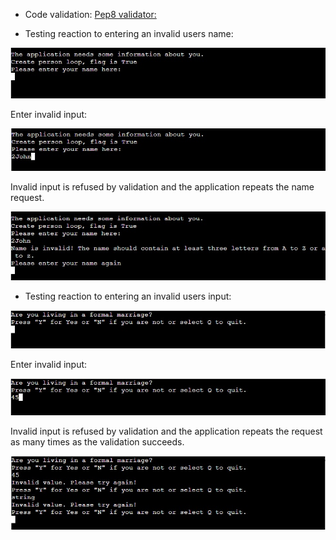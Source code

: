 * Code validation: [Pep8 validator:](http://pep8online.com/)

* Testing reaction to entering an invalid users name:

![Name_validation](documentation/testing/name_validation_error.jpg)

Enter invalid input:

![Name_validation](documentation/testing/name_validation_error2.jpg)

Invalid input is refused by validation and the application repeats the name request.

![Name_validation](documentation/testing/name_validation_error3.jpg)

* Testing reaction to entering an invalid users input:

![Name_validation](documentation/testing/married_validation_error1.jpg)

Enter invalid input:

![Name_validation](documentation/testing/married_validation_error2.jpg)

Invalid input is refused by validation and the application repeats the request as many times as the validation succeeds.

![Name_validation](documentation/testing/married_validation_error3.jpg)